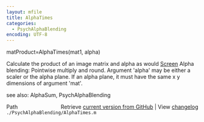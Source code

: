 ```yaml
---
layout: mfile
title: AlphaTimes
categories:
  - PsychAlphaBlending
encoding: UTF-8
---
```


matProduct=AlphaTimes(mat1, alpha)

Calculate the product of an image matrix and alpha as would [Screen](/docs/Screen) Alpha
blending: Pointwise multiply and round.  Argument 'alpha' may
be either a scaler or the alpha plane.   If an alpha plane, it must have
the same x y dimensions of argument 'mat'.

see also: AlphaSum, PsychAlphaBlending


<div class="code_header" style="text-align:right;">
  <span style="float:left;">Path&nbsp;&nbsp;</span> <span class="counter">Retrieve <a href=
  "https://raw.github.com/Psychtoolbox-3/Psychtoolbox-3/beta/./PsychAlphaBlending/AlphaTimes.m">current version from GitHub</a> | View <a href=
  "https://github.com/Psychtoolbox-3/Psychtoolbox-3/commits/beta/./PsychAlphaBlending/AlphaTimes.m">changelog</a></span>
</div>
<div class="code">
  <code>./PsychAlphaBlending/AlphaTimes.m</code>
</div>
